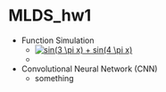 # MLDS_hw1

- Function Simulation
    - <a href="https://www.codecogs.com/eqnedit.php?latex=sin(3&space;\pi&space;x)&space;&plus;&space;sin(4&space;\pi&space;x)" target="_blank"><img src="https://latex.codecogs.com/gif.latex?sin(3&space;\pi&space;x)&space;&plus;&space;sin(4&space;\pi&space;x)" title="sin(3 \pi x) + sin(4 \pi x)" /></a>
    - 
- Convolutional Neural Network (CNN)
    - something
